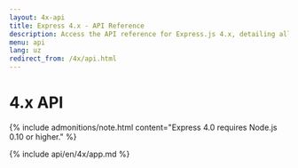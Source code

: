 ```yaml
---
layout: 4x-api
title: Express 4.x - API Reference
description: Access the API reference for Express.js 4.x, detailing all modules, methods, and properties for building web applications with this version.
menu: api
lang: uz
redirect_from: /4x/api.html
---
```


<div id="api-doc" markdown="1">

  <h1>4.x API</h1>

{% include admonitions/note.html content="Express 4.0 requires Node.js 0.10 or higher." %}

<a id='application' class='h2'></a>
{% include api/en/4x/app.md %}

</div>
